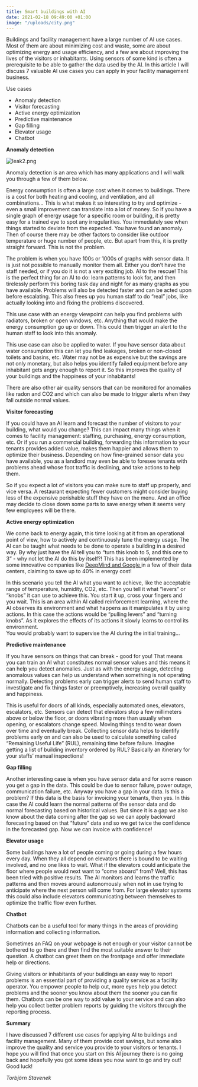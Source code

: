 ```yaml
---
title: Smart buildings with AI
date: 2021-02-18 09:49:00 +01:00
image: "/uploads/city.png"
---
```


Buildings and facility management have a large number of AI use cases. Most of them are about minimizing cost and waste, some are about optimizing energy and usage efficiency, and a few are about improving the lives of the visitors or inhabitants. Using sensors of some kind is often a prerequisite to be able to gather the data used by the AI. In this article I will discuss 7 valuable AI use cases you can apply in your facility management business.

Use cases
* Anomaly detection
* Visitor forecasting
* Active energy optimization
* Predictive maintenance
* Gap filling
* Elevator usage
* Chatbot

**Anomaly detection**

![leak2.png](/uploads/leak2.png)

Anomaly detection is an area which has many applications and I will walk you through  a few of them below. 

Energy consumption is often a large cost when it comes to buildings. There is a cost for both heating and cooling, and ventilation, and all combinations... This is what makes it so interesting to try and optimize - even a small improvement can translate into a lot of money. So if you have a single graph of energy usage for a specific room or building, it is pretty easy for a trained eye to spot any irregularities. You immediately see when things started to deviate from the expected. You have found an anomaly. Then of course there may be other factors to consider like outdoor temperature or huge number of people, etc. But apart from this, it is pretty straight forward. This is not the problem. 

The problem is when you have 100s or 1000s of graphs with sensor data. It is just not possible to manually monitor them all. Either you don’t have the staff needed, or if you do it is not a very exciting job. AI to the rescue! This is the perfect thing for an AI to do: learn patterns to look for, and then tirelessly perform this boring task day and night for as many graphs as you have available. Problems will also be detected faster and can be acted upon before escalating. This also frees up you human staff to do “real” jobs, like actually looking into and fixing the problems discovered.

This use case with an energy viewpoint can help you find problems with radiators, broken or open windows, etc. Anything that would make the energy consumption go up or down. This could then trigger an alert to the human staff to look into this anomaly.

This use case can also be applied to water. If you have sensor data about water consumption this can let you find leakages, broken or non-closed toilets and basins, etc. Water may not be as expensive but the savings are not only monetary, but also helps you identify failed equipment before any inhabitant gets angry enough to report it. So this improves the quality of your buildings and the happiness of your inhabitants!

There are also other air quality sensors that can be monitored for anomalies like radon and CO2 and which can also be made to trigger alerts when they fall outside normal values.

**Visitor forecasting**

If you could have an AI learn and forecast the number of visitors to your building, what would you change? This can impact many things when it comes to facility management: staffing, purchasing, energy consumption, etc. Or if you run a commercial building, forwarding this information to your tenants provides added value, makes them happier and allows them to optimize their business. Depending on how fine-grained sensor data you have available, you as a landlord may even be able to foresee tenants with problems ahead whose foot traffic is declining, and take actions to help them. 

So if you expect a lot of visitors you can make sure to staff up properly, and vice versa. A restaurant expecting fewer customers might consider buying less of the expensive perishable stuff they have on the menu. And an office may decide to close down some parts to save energy when it seems very few employees will be there.


**Active energy optimization**

We come back to energy again, this time looking at it from an operational point of view, how to actively and continuously tune the energy usage. The AI can be taught what needs to be done to operate a building in a desired way. By why just have the AI tell you to “turn this knob to 5, and this one to 3” - why not let the AI do this by itself?! This has been implemented by some innovative companies like [DeepMind and Google ](https://deepmind.com/blog/article/deepmind-ai-reduces-google-data-centre-cooling-bill-40)in a few of their data centers, claiming to save up to 40% in energy cost! 

In this scenario you tell the AI what you want to achieve, like the acceptable range of temperature, humidity, CO2, etc. Then you tell it what “levers” or “knobs” it can use to achieve this. You start it up, cross your fingers and you wait. This is an area within AI called reinforcement learning, where the AI observes its environment and what happens as it manipulates it by using actions. In this case the actions would be “pulling levers” and “turning knobs”. As it explores the effects of its actions it slowly learns to control its environment.  
You would probably want to supervise the AI during the initial training...


**Predictive maintenance**

If you have sensors on things that can break - good for you! That means you can train an AI what constitutes normal sensor values and this means it can help you detect anomalies. Just as with the energy usage, detecting anomalous values can help us understand when something is not operating normally. Detecting problems early can trigger alerts to send human staff to investigate and fix things faster or preemptively, increasing overall quality and happiness.

This is useful for doors of all kinds, especially automated ones, elevators, escalators, etc. Sensors can detect that elevators stop a few millimeters above or below the floor, or doors vibrating more than usually when opening, or escalators change speed.
Moving things tend to wear down over time and eventually break. Collecting sensor data helps to identify problems early on and can also be used to calculate something called “Remaining Useful Life” (RUL), remaining time before failure. Imagine getting a list of building inventory ordered by RUL? Basically an itinerary for your staffs’ manual inspections!

**Gap filling**

Another interesting case is when you have sensor data and for some reason you get a gap in the data. This could be due to sensor failure, power outage, communication failure, etc. Anyway you have a gap in your data. Is this a problem? If this data is the basis for invoicing your tenants, then yes. In this case the AI could learn the normal patterns of the sensor data and do normal forecasting based on historical values. But since it is a gap we also know about the data coming after the gap so we can apply backward forecasting based on that “future” data and so we get twice the confidence in the forecasted gap. Now we can invoice with confidence!

**Elevator usage**

Some buildings have a lot of people coming or going during a few hours every day. When they all depend on elevators there is bound to be waiting involved, and no one likes to wait. What if the elevators could anticipate the floor where people would next want to “come aboard” from? Well, this has been tried with positive results. The AI monitors and learns the traffic patterns and then moves around autonomously when not in use trying to anticipate where the next person will come from. For large elevator systems this could also include elevators communicating between themselves to optimize the traffic flow even further.


**Chatbot**

Chatbots can be a useful tool for many things in the areas of providing information and collecting information.

Sometimes an FAQ on your webpage is not enough or your visitor cannot be bothered to go there and then find the most suitable answer to their question. A chatbot can greet them on the frontpage and offer immediate help or directions.

Giving visitors or inhabitants of your buildings an easy way to report problems is an essential part of providing a quality service as a facility operator. You empower people to help out, more eyes help you detect problems and the sooner you know about them the sooner you can fix them. Chatbots can be one way to add value to your service and can also help you collect better problem reports by guiding the visitors through the reporting process. 

**Summary**

I have discussed 7 different use cases for applying AI to buildings and facility management. Many of them provide cost savings, but some also improve the quality and service you provide to your visitors or tenants. I hope you will find that once you start on this AI journey there is no going back and  hopefully you got some ideas you now want to go and try out! Good luck! 


*Torbjörn Stavenek*

